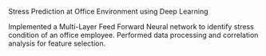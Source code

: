 Stress Prediction at Office Environment using Deep Learning


Implemented a Multi-Layer Feed Forward Neural network to identify stress condition of an office employee.
Performed data processing and correlation analysis for feature selection.
